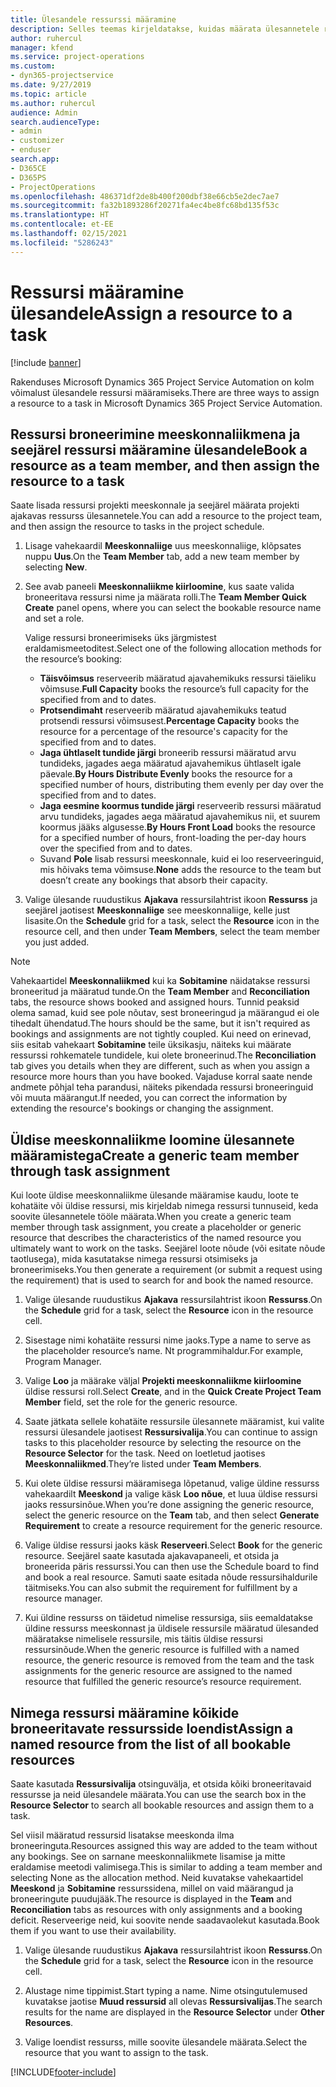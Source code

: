 ```yaml
---
title: Ülesandele ressurssi määramine
description: Selles teemas kirjeldatakse, kuidas määrata ülesannetele ressursse.
author: ruhercul
manager: kfend
ms.service: project-operations
ms.custom:
- dyn365-projectservice
ms.date: 9/27/2019
ms.topic: article
ms.author: ruhercul
audience: Admin
search.audienceType:
- admin
- customizer
- enduser
search.app:
- D365CE
- D365PS
- ProjectOperations
ms.openlocfilehash: 486371df2de8b400f200dbf38e66cb5e2dec7ae7
ms.sourcegitcommit: fa32b1893286f20271fa4ec4be8fc68bd135f53c
ms.translationtype: HT
ms.contentlocale: et-EE
ms.lasthandoff: 02/15/2021
ms.locfileid: "5286243"
---
```

# <a name="assign-a-resource-to-a-task"></a><span data-ttu-id="03fc5-103">Ressursi määramine ülesandele</span><span class="sxs-lookup"><span data-stu-id="03fc5-103">Assign a resource to a task</span></span>

[!include [banner](../includes/psa-now-project-operations.md)]

<span data-ttu-id="03fc5-104">Rakenduses Microsoft Dynamics 365 Project Service Automation on kolm võimalust ülesandele ressursi määramiseks.</span><span class="sxs-lookup"><span data-stu-id="03fc5-104">There are three ways to assign a resource to a task in Microsoft Dynamics 365 Project Service Automation.</span></span>

## <a name="book-a-resource-as-a-team-member-and-then-assign-the-resource-to-a-task"></a><span data-ttu-id="03fc5-105">Ressursi broneerimine meeskonnaliikmena ja seejärel ressursi määramine ülesandele</span><span class="sxs-lookup"><span data-stu-id="03fc5-105">Book a resource as a team member, and then assign the resource to a task</span></span>

<span data-ttu-id="03fc5-106">Saate lisada ressursi projekti meeskonnale ja seejärel määrata projekti ajakavas ressurss ülesannetele.</span><span class="sxs-lookup"><span data-stu-id="03fc5-106">You can add a resource to the project team, and then assign the resource to tasks in the project schedule.</span></span>

1. <span data-ttu-id="03fc5-107">Lisage vahekaardil **Meeskonnaliige** uus meeskonnaliige, klõpsates nuppu **Uus**.</span><span class="sxs-lookup"><span data-stu-id="03fc5-107">On the **Team Member** tab, add a new team member by selecting **New**.</span></span> 

2. <span data-ttu-id="03fc5-108">See avab paneeli **Meeskonnaliikme kiirloomine**, kus saate valida broneeritava ressursi nime ja määrata rolli.</span><span class="sxs-lookup"><span data-stu-id="03fc5-108">The **Team Member Quick Create** panel opens, where you can select the bookable resource name and set a role.</span></span> 

    <span data-ttu-id="03fc5-109">Valige ressursi broneerimiseks üks järgmistest eraldamismeetoditest.</span><span class="sxs-lookup"><span data-stu-id="03fc5-109">Select one of the following allocation methods for the resource’s booking:</span></span>

    - <span data-ttu-id="03fc5-110">**Täisvõimsus** reserveerib määratud ajavahemikuks ressursi täieliku võimsuse.</span><span class="sxs-lookup"><span data-stu-id="03fc5-110">**Full Capacity** books the resource’s full capacity for the specified from and to dates.</span></span>
    - <span data-ttu-id="03fc5-111">**Protsendimaht** reserveerib määratud ajavahemikuks teatud protsendi ressursi võimsusest.</span><span class="sxs-lookup"><span data-stu-id="03fc5-111">**Percentage Capacity** books the resource for a percentage of the resource's capacity for the specified from and to dates.</span></span>
    - <span data-ttu-id="03fc5-112">**Jaga ühtlaselt tundide järgi** broneerib ressursi määratud arvu tundideks, jagades aega määratud ajavahemikus ühtlaselt igale päevale.</span><span class="sxs-lookup"><span data-stu-id="03fc5-112">**By Hours Distribute Evenly** books the resource for a specified number of hours, distributing them evenly per day over the specified from and to dates.</span></span>
    - <span data-ttu-id="03fc5-113">**Jaga eesmine koormus tundide järgi** reserveerib ressursi määratud arvu tundideks, jagades aega määratud ajavahemikus nii, et suurem koormus jääks algusesse.</span><span class="sxs-lookup"><span data-stu-id="03fc5-113">**By Hours Front Load** books the resource for a specified number of hours, front-loading the per-day hours over the specified from and to dates.</span></span>
    - <span data-ttu-id="03fc5-114">Suvand **Pole** lisab ressursi meeskonnale, kuid ei loo reserveeringuid, mis hõivaks tema võimsuse.</span><span class="sxs-lookup"><span data-stu-id="03fc5-114">**None** adds the resource to the team but doesn’t create any bookings that absorb their capacity.</span></span>

3. <span data-ttu-id="03fc5-115">Valige ülesande ruudustikus **Ajakava** ressursilahtrist ikoon **Ressurss** ja seejärel jaotisest **Meeskonnaliige** see meeskonnaliige, kelle just lisasite.</span><span class="sxs-lookup"><span data-stu-id="03fc5-115">On the **Schedule** grid for a task, select the **Resource** icon in the resource cell, and then under **Team Members**, select the team member you just added.</span></span> 

> [!NOTE]
> <span data-ttu-id="03fc5-116">Vahekaartidel **Meeskonnaliikmed** kui ka **Sobitamine** näidatakse ressursi broneeritud ja määratud tunde.</span><span class="sxs-lookup"><span data-stu-id="03fc5-116">On the **Team Member** and **Reconciliation** tabs, the resource shows booked and assigned hours.</span></span> <span data-ttu-id="03fc5-117">Tunnid peaksid olema samad, kuid see pole nõutav, sest broneeringud ja määrangud ei ole tihedalt ühendatud.</span><span class="sxs-lookup"><span data-stu-id="03fc5-117">The hours should be the same, but it isn't required as bookings and assignments are not tightly coupled.</span></span> <span data-ttu-id="03fc5-118">Kui need on erinevad, siis esitab vahekaart **Sobitamine** teile üksikasju, näiteks kui määrate ressurssi rohkematele tundidele, kui olete broneerinud.</span><span class="sxs-lookup"><span data-stu-id="03fc5-118">The **Reconciliation** tab gives you details when they are different, such as when you assign a resource more hours than you have booked.</span></span> <span data-ttu-id="03fc5-119">Vajaduse korral saate nende andmete põhjal teha parandusi, näiteks pikendada ressursi broneeringuid või muuta määrangut.</span><span class="sxs-lookup"><span data-stu-id="03fc5-119">If needed, you can correct the information by extending the resource's bookings or changing the assignment.</span></span>

## <a name="create-a-generic-team-member-through-task-assignment"></a><span data-ttu-id="03fc5-120">Üldise meeskonnaliikme loomine ülesannete määramistega</span><span class="sxs-lookup"><span data-stu-id="03fc5-120">Create a generic team member through task assignment</span></span>

<span data-ttu-id="03fc5-121">Kui loote üldise meeskonnaliikme ülesande määramise kaudu, loote te kohatäite või üldise ressursi, mis kirjeldab nimega ressursi tunnuseid, keda soovite ülesannetele tööle määrata.</span><span class="sxs-lookup"><span data-stu-id="03fc5-121">When you create a generic team member through task assignment, you create a placeholder or generic resource that describes the characteristics of the named resource you ultimately want to work on the tasks.</span></span> <span data-ttu-id="03fc5-122">Seejärel loote nõude (või esitate nõude taotlusega), mida kasutatakse nimega ressursi otsimiseks ja broneerimiseks.</span><span class="sxs-lookup"><span data-stu-id="03fc5-122">You then generate a requirement (or submit a request using the requirement) that is used to search for and book the named resource.</span></span>

1. <span data-ttu-id="03fc5-123">Valige ülesande ruudustikus **Ajakava** ressursilahtrist ikoon **Ressurss**.</span><span class="sxs-lookup"><span data-stu-id="03fc5-123">On the **Schedule** grid for a task, select the **Resource** icon in the resource cell.</span></span>

2. <span data-ttu-id="03fc5-124">Sisestage nimi kohatäite ressursi nime jaoks.</span><span class="sxs-lookup"><span data-stu-id="03fc5-124">Type a name to serve as the placeholder resource’s name.</span></span> <span data-ttu-id="03fc5-125">Nt programmihaldur.</span><span class="sxs-lookup"><span data-stu-id="03fc5-125">For example, Program Manager.</span></span>

3. <span data-ttu-id="03fc5-126">Valige **Loo** ja määrake väljal **Projekti meeskonnaliikme kiirloomine** üldise ressursi roll.</span><span class="sxs-lookup"><span data-stu-id="03fc5-126">Select **Create**, and in the **Quick Create Project Team Member** field, set the role for the generic resource.</span></span>

4. <span data-ttu-id="03fc5-127">Saate jätkata sellele kohatäite ressursile ülesannete määramist, kui valite ressursi ülesandele jaotisest **Ressursivalija**.</span><span class="sxs-lookup"><span data-stu-id="03fc5-127">You can continue to assign tasks to this placeholder resource by selecting the resource on the **Resource Selector** for the task.</span></span> <span data-ttu-id="03fc5-128">Need on loetletud jaotises **Meeskonnaliikmed**.</span><span class="sxs-lookup"><span data-stu-id="03fc5-128">They’re listed under **Team Members**.</span></span>

5. <span data-ttu-id="03fc5-129">Kui olete üldise ressursi määramisega lõpetanud, valige üldine ressurss vahekaardilt **Meeskond** ja valige käsk **Loo nõue**, et luua üldise ressursi jaoks ressursinõue.</span><span class="sxs-lookup"><span data-stu-id="03fc5-129">When you’re done assigning the generic resource, select the generic resource on the **Team** tab, and then select **Generate Requirement** to create a resource requirement for the generic resource.</span></span>

6. <span data-ttu-id="03fc5-130">Valige üldise ressursi jaoks käsk **Reserveeri**.</span><span class="sxs-lookup"><span data-stu-id="03fc5-130">Select **Book** for the generic resource.</span></span> <span data-ttu-id="03fc5-131">Seejärel saate kasutada ajakavapaneeli, et otsida ja broneerida päris ressurssi.</span><span class="sxs-lookup"><span data-stu-id="03fc5-131">You can then use the Schedule board to find and book a real resource.</span></span> <span data-ttu-id="03fc5-132">Samuti saate esitada nõude ressursihaldurile täitmiseks.</span><span class="sxs-lookup"><span data-stu-id="03fc5-132">You can also submit the requirement for fulfillment by a resource manager.</span></span>

7. <span data-ttu-id="03fc5-133">Kui üldine ressurss on täidetud nimelise ressursiga, siis eemaldatakse üldine ressurss meeskonnast ja üldisele ressursile määratud ülesanded määratakse nimelisele ressursile, mis täitis üldise ressursi ressursinõude.</span><span class="sxs-lookup"><span data-stu-id="03fc5-133">When the generic resource is fulfilled with a named resource, the generic resource is removed from the team and the task assignments for the generic resource are assigned to the named resource that fulfilled the generic resource’s resource requirement.</span></span>

## <a name="assign-a-named-resource-from-the-list-of-all-bookable-resources"></a><span data-ttu-id="03fc5-134">Nimega ressursi määramine kõikide broneeritavate ressursside loendist</span><span class="sxs-lookup"><span data-stu-id="03fc5-134">Assign a named resource from the list of all bookable resources</span></span>

<span data-ttu-id="03fc5-135">Saate kasutada **Ressursivalija** otsinguvälja, et otsida kõiki broneeritavaid ressursse ja neid ülesandele määrata.</span><span class="sxs-lookup"><span data-stu-id="03fc5-135">You can use the search box in the **Resource Selector** to search all bookable resources and assign them to a task.</span></span>

<span data-ttu-id="03fc5-136">Sel viisil määratud ressursid lisatakse meeskonda ilma broneeringuta.</span><span class="sxs-lookup"><span data-stu-id="03fc5-136">Resources assigned this way are added to the team without any bookings.</span></span> <span data-ttu-id="03fc5-137">See on sarnane meeskonnaliikmete lisamise ja mitte eraldamise meetodi valimisega.</span><span class="sxs-lookup"><span data-stu-id="03fc5-137">This is similar to adding a team member and selecting None as the allocation method.</span></span> <span data-ttu-id="03fc5-138">Neid kuvatakse vahekaartidel **Meeskond** ja **Sobitamine** ressurssidena, millel on vaid määrangud ja broneeringute puudujääk.</span><span class="sxs-lookup"><span data-stu-id="03fc5-138">The resource is displayed in the **Team** and **Reconciliation** tabs as resources with only assignments and a booking deficit.</span></span> <span data-ttu-id="03fc5-139">Reserveerige neid, kui soovite nende saadavaolekut kasutada.</span><span class="sxs-lookup"><span data-stu-id="03fc5-139">Book them if you want to use their availability.</span></span>

1. <span data-ttu-id="03fc5-140">Valige ülesande ruudustikus **Ajakava** ressursilahtrist ikoon **Ressurss**.</span><span class="sxs-lookup"><span data-stu-id="03fc5-140">On the **Schedule** grid for a task, select the **Resource** icon in the resource cell.</span></span>

2. <span data-ttu-id="03fc5-141">Alustage nime tippimist.</span><span class="sxs-lookup"><span data-stu-id="03fc5-141">Start typing a name.</span></span> <span data-ttu-id="03fc5-142">Nime otsingutulemused kuvatakse jaotise **Muud ressursid** all olevas **Ressursivalijas**.</span><span class="sxs-lookup"><span data-stu-id="03fc5-142">The search results for the name are displayed in the **Resource Selector** under **Other Resources**.</span></span>

3. <span data-ttu-id="03fc5-143">Valige loendist ressurss, mille soovite ülesandele määrata.</span><span class="sxs-lookup"><span data-stu-id="03fc5-143">Select the resource that you want to assign to the task.</span></span>



[!INCLUDE[footer-include](../includes/footer-banner.md)]